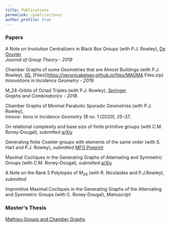 ```yaml
---
title: Publications
permalink: /publications/
author_profile: true
---
```


### Papers


A Note on Involution Centralizers in Black Box Groups (with P.J. Rowley), [De Gruyter](https://www.degruyter.com/view/j/jgth.ahead-of-print/jgth-2019-0128/jgth-2019-0128.xml)                                                
*Journal of Group Theory - 2019*

Chamber Graphs of some Geometries that are Almost Buildings (with P.J. Rowley), [IIG](https://msp.org/iig/2019/17-3/p01.xhtml), [Files](https://veronicakelsey.github.io/files/MAGMA Files.zip)                      
*Innovations in Incidence Geometry - 2019.*

M_24-Orbits of Octad Triples (with P.J. Rowley), [Springer](https://link.springer.com/article/10.1007%2Fs00373-018-1961-1)  
*Graphs and Combinatorics - 2018*.

Chamber Graphs of Minimal Parabolic Sporadic Geometries (with P.J. Rowley),                                
*Innova- tions in Incidence Geometry 18 no. 1 (2020), 25–37..*

On relational complexity and base size of finite primitive groups (with C.M. Roney-Dougal),
*submitted* [arXiv](https://arxiv.org/abs/2107.14208)

Generating finite Coxeter groups with elements of the
same order (with S. Hart and P.J. Rowley),
*submitted* [MFO Preprint](https://publications.mfo.de/handle/mfo/3709)

Maximal Cocliques in the Generating Graphs of Alternating and Symmetric Groups (with C.M. Roney-Dougal),
*submitted* [arXiv](https://arxiv.org/abs/2007.12021)

A Note on the Rank 5 Polytopes of $M_{24}$ (with R. Nicolaides and P.J.Rowley),
*submitted*

Imprimitive Maximal Cocliques in the Generating Graphs of the Alternating and Symmetric Groups (with C. Roney-Dougal),
*Manuscript*



### Master's Thesis

[Mathieu Groups and Chamber Graphs](https://veronicakelsey.github.io/files/MathieuGroups.pdf)  


